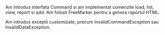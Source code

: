 Am introdus interfata Command si am implementat comenzile load, list, view, report si add. Am folosit FreeMarker pentru a genera raportul HTML.

Am introdus exceptii customizate, precum InvalidCommandException sau InvalidDataException.
